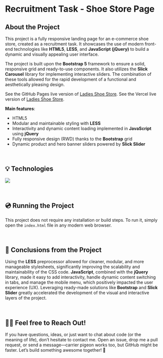 # Recruitment Task - Shoe Store Page

## About the Project

This project is a fully responsive landing page for an e-commerce shoe store, created as a recruitment task. It showcases the use of modern front-end technologies like **HTML5**, **LESS**, and **JavaScript (jQuery)** to build a dynamic and visually appealing user interface.

The project is built upon the **Bootstrap 5** framework to ensure a solid, responsive grid and ready-to-use components. It also utilizes the **Slick Carousel** library for implementing interactive sliders. The combination of these tools allowed for the rapid development of a functional and aesthetically pleasing design.

See the GitHub Pages live version of [Ladies Shoe Store](https://code-mike-code.github.io/zadanie-rekrutacyjne/).
See the Vercel live version of [Ladies Shoe Store](https://zadanie-rekrutacyjne-lake.vercel.app/).


**Main features**:
- HTML5
- Modular and maintainable styling with **LESS**
- Interactivity and dynamic content loading implemented in **JavaScript** using **jQuery**
- Fully responsive design (RWD) thanks to the **Bootstrap** grid
- Dynamic product and hero banner sliders powered by **Slick Slider**

&nbsp;
 
## 💡 Technologies
<img src="https://skillicons.dev/icons?i=html,css,less,javascript,jquery,bootstrap" /><br/>

&nbsp;
 
## 💿 Running the Project

This project does not require any installation or build steps. To run it, simply open the `index.html` file in any modern web browser.

&nbsp;

## 💭 Conclusions from the Project

Using the **LESS** preprocessor allowed for cleaner, modular, and more manageable stylesheets, significantly improving the scalability and maintainability of the CSS code. **JavaScript**, combined with the **jQuery** library, made it easy to add interactivity, handle dynamic content switching in tabs, and manage the mobile menu, which positively impacted the user experience (UX). Leveraging ready-made solutions like **Bootstrap** and **Slick Slider** greatly accelerated the development of the visual and interactive layers of the project.

&nbsp;

## 🙋‍♂️ Feel free to Reach Out!
If you have questions, ideas, or just want to chat about code (or the meaning of life), don’t hesitate to contact me. Open an issue, drop me a pull request, or send a message—carrier pigeon works too, but GitHub might be faster. Let’s build something awesome together! 🚀
